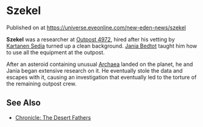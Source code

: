 # Szekel
Published on  at https://universe.eveonline.com/new-eden-news/szekel

**Szekel** was a researcher at [Outpost 4972](7lJLYLN8srQsuRHZJsCfVR),
hired after his vetting by [Kartanen Sedia](5bDYodgIEgZ86om2ukOxB4)
turned up a clean background. [Jania Bedtot](56BeuvPy8Z92016R3TH5ER)
taught him how to use all the equipment at the outpost.

After an asteroid containing unusual [Archaea](3CFfeyl7A1XFocp78R0x9L) landed on the planet, he
and Jania began extensive research on it. He eventually stole the data
and escapes with it, causing an investigation that eventually led to the
torture of the remaining outpost crew.

See Also
--------

- [Chronicle: The Desert Fathers](30Lk2ix3aWi1NRShx7VqEL)
